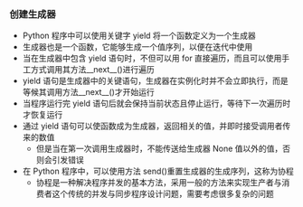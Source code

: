 ### 创建生成器

- Python 程序中可以使用关键字 yield 将一个函数定义为一个生成器
- 生成器也是一个函数，它能够生成一个值序列，以便在迭代中使用
- 当在生成器中包含 yield 语句时，不但可以用 for 直接遍历，而且可以使用手工方式调用其方法__next__()进行遍历
- yield 语句是生成器中的关键语句，生成器在实例化时并不会立即执行，而是等候其调用方法__next__()才开始运行
- 当程序运行完 yield 语句后就会保持当前状态且停止运行，等待下一次遍历时才恢复运行
- 通过 yield 语句可以使函数成为生成器，返回相关的值，并即时接受调用者传来的数值
    - 但是当在第一次调用生成器时，不能传送给生成器 None 值以外的值，否则会引发错误
- 在 Python 程序中，可以使用方法 send()重置生成器的生成序列，这称为协程
    - 协程是一种解决程序并发的基本方法，采用一般的方法来实现生产者与消费者这个传统的并发与同步程序设计问题，需要考虑很多复杂的问题
  